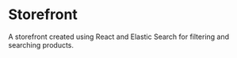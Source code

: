 # Storefront
 A storefront created using React and Elastic Search for filtering and searching products.

